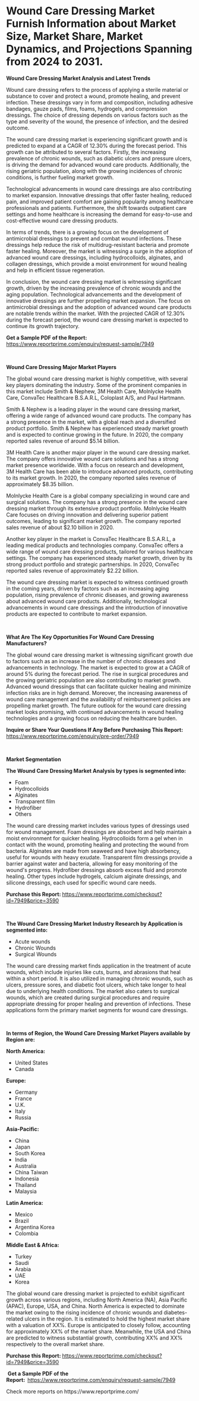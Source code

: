<p><h1>Wound Care Dressing Market Furnish Information about Market Size, Market Share, Market Dynamics, and Projections Spanning from 2024 to 2031.</h1></p><p><strong>Wound Care Dressing Market Analysis and Latest Trends</strong></p>
<p><p>Wound care dressing refers to the process of applying a sterile material or substance to cover and protect a wound, promote healing, and prevent infection. These dressings vary in form and composition, including adhesive bandages, gauze pads, films, foams, hydrogels, and compression dressings. The choice of dressing depends on various factors such as the type and severity of the wound, the presence of infection, and the desired outcome.</p><p>The wound care dressing market is experiencing significant growth and is predicted to expand at a CAGR of 12.30% during the forecast period. This growth can be attributed to several factors. Firstly, the increasing prevalence of chronic wounds, such as diabetic ulcers and pressure ulcers, is driving the demand for advanced wound care products. Additionally, the rising geriatric population, along with the growing incidences of chronic conditions, is further fueling market growth.</p><p>Technological advancements in wound care dressings are also contributing to market expansion. Innovative dressings that offer faster healing, reduced pain, and improved patient comfort are gaining popularity among healthcare professionals and patients. Furthermore, the shift towards outpatient care settings and home healthcare is increasing the demand for easy-to-use and cost-effective wound care dressing products.</p><p>In terms of trends, there is a growing focus on the development of antimicrobial dressings to prevent and combat wound infections. These dressings help reduce the risk of multidrug-resistant bacteria and promote faster healing. Moreover, the market is witnessing a surge in the adoption of advanced wound care dressings, including hydrocolloids, alginates, and collagen dressings, which provide a moist environment for wound healing and help in efficient tissue regeneration.</p><p>In conclusion, the wound care dressing market is witnessing significant growth, driven by the increasing prevalence of chronic wounds and the aging population. Technological advancements and the development of innovative dressings are further propelling market expansion. The focus on antimicrobial dressings and the adoption of advanced wound care products are notable trends within the market. With the projected CAGR of 12.30% during the forecast period, the wound care dressing market is expected to continue its growth trajectory.</p></p>
<p><strong>Get a Sample PDF of the Report:&nbsp;</strong> <a href="https://www.reportprime.com/enquiry/request-sample/7949">https://www.reportprime.com/enquiry/request-sample/7949</a></p>
<p>&nbsp;</p>
<p><strong>Wound Care Dressing Major Market Players</strong></p>
<p><p>The global wound care dressing market is highly competitive, with several key players dominating the industry. Some of the prominent companies in this market include Smith & Nephew, 3M Health Care, Molnlycke Health Care, ConvaTec Healthcare B.S.A.R.L, Coloplast A/S, and Paul Hartmann.</p><p>Smith & Nephew is a leading player in the wound care dressing market, offering a wide range of advanced wound care products. The company has a strong presence in the market, with a global reach and a diversified product portfolio. Smith & Nephew has experienced steady market growth and is expected to continue growing in the future. In 2020, the company reported sales revenue of around $5.14 billion.</p><p>3M Health Care is another major player in the wound care dressing market. The company offers innovative wound care solutions and has a strong market presence worldwide. With a focus on research and development, 3M Health Care has been able to introduce advanced products, contributing to its market growth. In 2020, the company reported sales revenue of approximately $8.35 billion.</p><p>Molnlycke Health Care is a global company specializing in wound care and surgical solutions. The company has a strong presence in the wound care dressing market through its extensive product portfolio. Molnlycke Health Care focuses on driving innovation and delivering superior patient outcomes, leading to significant market growth. The company reported sales revenue of about $2.10 billion in 2020.</p><p>Another key player in the market is ConvaTec Healthcare B.S.A.R.L, a leading medical products and technologies company. ConvaTec offers a wide range of wound care dressing products, tailored for various healthcare settings. The company has experienced steady market growth, driven by its strong product portfolio and strategic partnerships. In 2020, ConvaTec reported sales revenue of approximately $2.22 billion.</p><p>The wound care dressing market is expected to witness continued growth in the coming years, driven by factors such as an increasing aging population, rising prevalence of chronic diseases, and growing awareness about advanced wound care products. Additionally, technological advancements in wound care dressings and the introduction of innovative products are expected to contribute to market expansion.</p></p>
<p>&nbsp;</p>
<p><strong>What Are The Key Opportunities For Wound Care Dressing Manufacturers?</strong></p>
<p><p>The global wound care dressing market is witnessing significant growth due to factors such as an increase in the number of chronic diseases and advancements in technology. The market is expected to grow at a CAGR of around 5% during the forecast period. The rise in surgical procedures and the growing geriatric population are also contributing to market growth. Advanced wound dressings that can facilitate quicker healing and minimize infection risks are in high demand. Moreover, the increasing awareness of wound care management and the availability of reimbursement policies are propelling market growth. The future outlook for the wound care dressing market looks promising, with continued advancements in wound healing technologies and a growing focus on reducing the healthcare burden.</p></p>
<p><strong>Inquire or Share Your Questions If Any Before Purchasing This Report:</strong> <a href="https://www.reportprime.com/enquiry/pre-order/7949">https://www.reportprime.com/enquiry/pre-order/7949</a></p>
<p>&nbsp;</p>
<p><strong>Market Segmentation</strong></p>
<p><strong>The Wound Care Dressing Market Analysis by types is segmented into:</strong></p>
<p><ul><li>Foam</li><li>Hydrocolloids</li><li>Alginates</li><li>Transparent film</li><li>Hydrofiber</li><li>Others</li></ul></p>
<p><p>The wound care dressing market includes various types of dressings used for wound management. Foam dressings are absorbent and help maintain a moist environment for quicker healing. Hydrocolloids form a gel when in contact with the wound, promoting healing and protecting the wound from bacteria. Alginates are made from seaweed and have high absorbency, useful for wounds with heavy exudate. Transparent film dressings provide a barrier against water and bacteria, allowing for easy monitoring of the wound's progress. Hydrofiber dressings absorb excess fluid and promote healing. Other types include hydrogels, calcium alginate dressings, and silicone dressings, each used for specific wound care needs.</p></p>
<p><strong>Purchase this Report:&nbsp;</strong><a href="https://www.reportprime.com/checkout?id=7949&price=3590">https://www.reportprime.com/checkout?id=7949&price=3590</a></p>
<p>&nbsp;</p>
<p><strong>The Wound Care Dressing Market Industry Research by Application is segmented into:</strong></p>
<p><ul><li>Acute wounds</li><li>Chronic Wounds</li><li>Surgical Wounds</li></ul></p>
<p><p>The wound care dressing market finds application in the treatment of acute wounds, which include injuries like cuts, burns, and abrasions that heal within a short period. It is also utilized in managing chronic wounds, such as ulcers, pressure sores, and diabetic foot ulcers, which take longer to heal due to underlying health conditions. The market also caters to surgical wounds, which are created during surgical procedures and require appropriate dressing for proper healing and prevention of infections. These applications form the primary market segments for wound care dressings.</p></p>
<p>&nbsp;</p>
<p><strong>In terms of Region, the Wound Care Dressing Market Players available by Region are:</strong></p>
<p>
    <p> <strong> North America: </strong>
        <ul>
            <li>United States</li>
            <li>Canada</li>
        </ul>
        </p> 
    <p> <strong> Europe: </strong>
        <ul>
            <li>Germany</li>
            <li>France</li>
            <li>U.K.</li>
            <li>Italy</li>
            <li>Russia</li>
        </ul>
        </p> 
    <p> <strong> Asia-Pacific: </strong>
        <ul>
            <li>China</li>
            <li>Japan</li>
            <li>South Korea</li>
            <li>India</li>
            <li>Australia</li>
            <li>China Taiwan</li>
            <li>Indonesia</li>
            <li>Thailand</li>
            <li>Malaysia</li>
        </ul>
        </p> 
    <p> <strong> Latin America: </strong>
        <ul>
            <li>Mexico</li>
            <li>Brazil</li>
            <li>Argentina Korea</li>
            <li>Colombia</li>
        </ul>
        </p> 
    <p> <strong> Middle East & Africa: </strong>
        <ul>
            <li>Turkey</li>
            <li>Saudi</li>
            <li>Arabia</li>
            <li>UAE</li>
            <li>Korea</li>
        </ul>
    </p>
    </p>
<p><p>The global wound care dressing market is projected to exhibit significant growth across various regions, including North America (NA), Asia Pacific (APAC), Europe, USA, and China. North America is expected to dominate the market owing to the rising incidence of chronic wounds and diabetes-related ulcers in the region. It is estimated to hold the highest market share with a valuation of XX%. Europe is anticipated to closely follow, accounting for approximately XX% of the market share. Meanwhile, the USA and China are predicted to witness substantial growth, contributing XX% and XX% respectively to the overall market share.</p></p>
<p><strong>Purchase this Report: </strong><a href="https://www.reportprime.com/checkout?id=7949&price=3590">https://www.reportprime.com/checkout?id=7949&price=3590</a></p>
<p>&nbsp;<strong>Get a Sample PDF of the Report:&nbsp;&nbsp;</strong><a href="https://www.reportprime.com/enquiry/request-sample/7949">https://www.reportprime.com/enquiry/request-sample/7949</a></p>
<p><strong></strong></p>
<p>Check more reports on https://www.reportprime.com/</p>